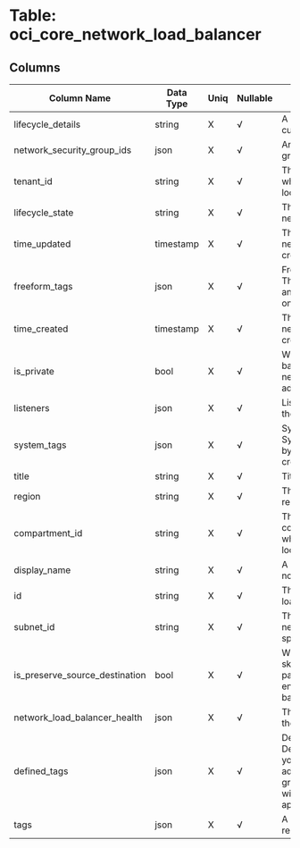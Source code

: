 # Table: oci_core_network_load_balancer

## Columns 

|  Column Name   |  Data Type  | Uniq | Nullable | Description | 
|  ----  | ----  | ----  | ----  | ---- | 
| lifecycle_details | string | X | √ | A message describing the current state in more detail. | 
| network_security_group_ids | json | X | √ | An array of network security groups OCIDs. | 
| tenant_id | string | X | √ | The OCID of the Tenant in which the resource is located. | 
| lifecycle_state | string | X | √ | The current state of the network load balancer. | 
| time_updated | timestamp | X | √ | The date and time the network load balancer was created. | 
| freeform_tags | json | X | √ | Free-form tags for resource. This tags can be applied by any user with permissions on the resource. | 
| time_created | timestamp | X | √ | The date and time the network load balancer was created. | 
| is_private | bool | X | √ | Whether the network load balancer has a virtual cloud network-local (private) IP address. | 
| listeners | json | X | √ | Listeners associated with the network load balancer. | 
| system_tags | json | X | √ | System tags for resource. System tags can be viewed by users, but can only be created by the system. | 
| title | string | X | √ | Title of the resource. | 
| region | string | X | √ | The OCI region in which the resource is located. | 
| compartment_id | string | X | √ | The OCID of the compartment in Tenant in which the resource is located. | 
| display_name | string | X | √ | A user-friendly name. Does not have to be unique. | 
| id | string | X | √ | The OCID of the network load balancer. | 
| subnet_id | string | X | √ | The subnet in which the network load balancer is spawned OCIDs. | 
| is_preserve_source_destination | bool | X | √ | When enabled, the skipSourceDestinationCheck parameter is automatically enabled on the load balancer VNIC. | 
| network_load_balancer_health | json | X | √ | The overall health status of the network load balancer. | 
| defined_tags | json | X | √ | Defined tags for resource. Defined tags are set up in your tenancy by an administrator. Only users granted permission to work with the defined tags can apply them to resources. | 
| tags | json | X | √ | A map of tags for the resource. | 


